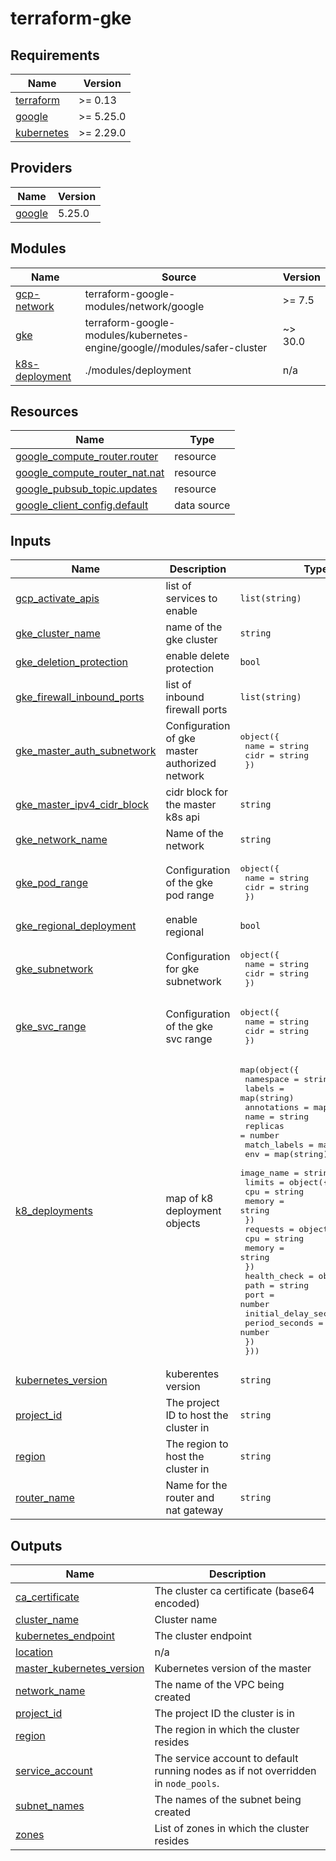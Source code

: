 # terraform-gke
<!-- BEGIN_TF_DOCS -->
## Requirements

| Name | Version |
|------|---------|
| <a name="requirement_terraform"></a> [terraform](#requirement\_terraform) | >= 0.13 |
| <a name="requirement_google"></a> [google](#requirement\_google) | >= 5.25.0 |
| <a name="requirement_kubernetes"></a> [kubernetes](#requirement\_kubernetes) | >= 2.29.0 |

## Providers

| Name | Version |
|------|---------|
| <a name="provider_google"></a> [google](#provider\_google) | 5.25.0 |

## Modules

| Name | Source | Version |
|------|--------|---------|
| <a name="module_gcp-network"></a> [gcp-network](#module\_gcp-network) | terraform-google-modules/network/google | >= 7.5 |
| <a name="module_gke"></a> [gke](#module\_gke) | terraform-google-modules/kubernetes-engine/google//modules/safer-cluster | ~> 30.0 |
| <a name="module_k8s-deployment"></a> [k8s-deployment](#module\_k8s-deployment) | ./modules/deployment | n/a |

## Resources

| Name | Type |
|------|------|
| [google_compute_router.router](https://registry.terraform.io/providers/hashicorp/google/latest/docs/resources/compute_router) | resource |
| [google_compute_router_nat.nat](https://registry.terraform.io/providers/hashicorp/google/latest/docs/resources/compute_router_nat) | resource |
| [google_pubsub_topic.updates](https://registry.terraform.io/providers/hashicorp/google/latest/docs/resources/pubsub_topic) | resource |
| [google_client_config.default](https://registry.terraform.io/providers/hashicorp/google/latest/docs/data-sources/client_config) | data source |

## Inputs

| Name | Description | Type | Default | Required |
|------|-------------|------|---------|:--------:|
| <a name="input_gcp_activate_apis"></a> [gcp\_activate\_apis](#input\_gcp\_activate\_apis) | list of services to enable | `list(string)` | `[]` | no |
| <a name="input_gke_cluster_name"></a> [gke\_cluster\_name](#input\_gke\_cluster\_name) | name of the gke cluster | `string` | n/a | yes |
| <a name="input_gke_deletion_protection"></a> [gke\_deletion\_protection](#input\_gke\_deletion\_protection) | enable delete protection | `bool` | `false` | no |
| <a name="input_gke_firewall_inbound_ports"></a> [gke\_firewall\_inbound\_ports](#input\_gke\_firewall\_inbound\_ports) | list of inbound firewall ports | `list(string)` | `[]` | no |
| <a name="input_gke_master_auth_subnetwork"></a> [gke\_master\_auth\_subnetwork](#input\_gke\_master\_auth\_subnetwork) | Configuration of gke master authorized network | <pre>object({<br>    name = string<br>    cidr = string<br>  })</pre> | n/a | yes |
| <a name="input_gke_master_ipv4_cidr_block"></a> [gke\_master\_ipv4\_cidr\_block](#input\_gke\_master\_ipv4\_cidr\_block) | cidr block for the master k8s api | `string` | n/a | yes |
| <a name="input_gke_network_name"></a> [gke\_network\_name](#input\_gke\_network\_name) | Name of the network | `string` | n/a | yes |
| <a name="input_gke_pod_range"></a> [gke\_pod\_range](#input\_gke\_pod\_range) | Configuration of the gke pod range | <pre>object({<br>    name = string<br>    cidr = string<br>  })</pre> | n/a | yes |
| <a name="input_gke_regional_deployment"></a> [gke\_regional\_deployment](#input\_gke\_regional\_deployment) | enable regional | `bool` | `true` | no |
| <a name="input_gke_subnetwork"></a> [gke\_subnetwork](#input\_gke\_subnetwork) | Configuration for  gke subnetwork | <pre>object({<br>    name = string<br>    cidr = string<br>  })</pre> | n/a | yes |
| <a name="input_gke_svc_range"></a> [gke\_svc\_range](#input\_gke\_svc\_range) | Configuration of the gke svc range | <pre>object({<br>    name = string<br>    cidr = string<br>  })</pre> | n/a | yes |
| <a name="input_k8_deployments"></a> [k8\_deployments](#input\_k8\_deployments) | map of k8 deployment objects | <pre>map(object({<br>    namespace    = string<br>    labels       = map(string)<br>    annotations  = map(string)<br>    name         = string<br>    replicas     = number<br>    match_labels = map(string)<br>    env          = map(string)<br>    image_name   = string<br>    limits = object({<br>      cpu    = string<br>      memory = string<br>    })<br>    requests = object({<br>      cpu    = string<br>      memory = string<br>    })<br>    health_check = object({<br>      path                  = string<br>      port                  = number<br>      initial_delay_seconds = number<br>      period_seconds        = number<br>    })<br>  }))</pre> | `{}` | no |
| <a name="input_kubernetes_version"></a> [kubernetes\_version](#input\_kubernetes\_version) | kuberentes version | `string` | `"latest"` | no |
| <a name="input_project_id"></a> [project\_id](#input\_project\_id) | The project ID to host the cluster in | `string` | n/a | yes |
| <a name="input_region"></a> [region](#input\_region) | The region to host the cluster in | `string` | n/a | yes |
| <a name="input_router_name"></a> [router\_name](#input\_router\_name) | Name for the router and nat gateway | `string` | n/a | yes |

## Outputs

| Name | Description |
|------|-------------|
| <a name="output_ca_certificate"></a> [ca\_certificate](#output\_ca\_certificate) | The cluster ca certificate (base64 encoded) |
| <a name="output_cluster_name"></a> [cluster\_name](#output\_cluster\_name) | Cluster name |
| <a name="output_kubernetes_endpoint"></a> [kubernetes\_endpoint](#output\_kubernetes\_endpoint) | The cluster endpoint |
| <a name="output_location"></a> [location](#output\_location) | n/a |
| <a name="output_master_kubernetes_version"></a> [master\_kubernetes\_version](#output\_master\_kubernetes\_version) | Kubernetes version of the master |
| <a name="output_network_name"></a> [network\_name](#output\_network\_name) | The name of the VPC being created |
| <a name="output_project_id"></a> [project\_id](#output\_project\_id) | The project ID the cluster is in |
| <a name="output_region"></a> [region](#output\_region) | The region in which the cluster resides |
| <a name="output_service_account"></a> [service\_account](#output\_service\_account) | The service account to default running nodes as if not overridden in `node_pools`. |
| <a name="output_subnet_names"></a> [subnet\_names](#output\_subnet\_names) | The names of the subnet being created |
| <a name="output_zones"></a> [zones](#output\_zones) | List of zones in which the cluster resides |
<!-- END_TF_DOCS -->
